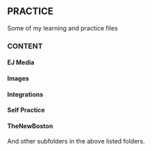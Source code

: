 ## PRACTICE
Some of my learning and practice files

### CONTENT
#### EJ Media
#### Images
#### Integrations
#### Self Practice
#### TheNewBoston

And other subfolders in the above listed folders.